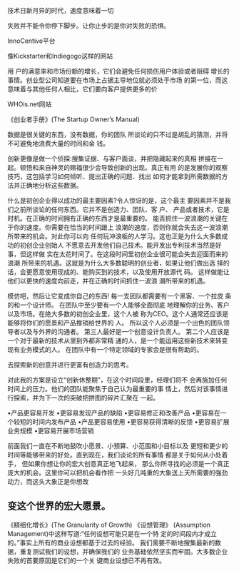技术日新月异的时代，速度意味着一切

失败并不能令你停下脚步。让你止步的是你对失败的恐惧。

InnoCentive平台

像Kickstarter和Indiegogo这样的网站

用 户的满意率和市场份额的增长，它们会避免任何损伤用户体验或者阻碍 增长的事情。创业型公司知道要在市场上占据主导地位就必须处于市场 的第一位，而这意味着与其他任何人相比，它们要向客户提供更多的价

WHOis.net网站

《创业者手册》(The Startup Owner’s Manual)

数据是很关键的东西，没有数据，你的团队 所谈论的只不过是胡乱的猜测，并将不可避免地浪费大量的时间和金 钱。

创新更像是做一个侦探:搜集证据、与客户面谈，并把隐藏起来的真相 拼接在一起。顿悟和来自神灵的赐福很少会导致创新的出现。真正有用 的是发展你的观察技巧，这包括学习如何倾听、提出正确的问题、找出
如何才能拿到所需数据的方法并正确地分析这些数据。



什么是初创企业得以成功的最主要因素?令人惊讶的是，这个最主 要因素并不是我们之前所谈论的任何东西。它并不是创造力、团队、客 户、
产品或者技术，它是时机。在正确的时间拥有正确的东西才是最重要的。
能否抓住一波浪潮的关键在于你的速度。你需要在恰当的时间跟上 浪潮的速度，否则你就会失去这一波浪潮所带来的机会。对此你可以向 任何玩冲浪板的人学习。这也正是为什么大多数成功的初创企业创始人 不愿意去开发他们自己技术。能开发出专利技术当然是好事，但这样做 实在太花时间了。在这段时间里初创企业很可能会失去迎面而来的浪潮 所带来的机遇。这就是为什么大多数聪明的创业者，如果让他们做出选 择的话，会更愿意使用现成的、能购买到的技术，以及使用开放源代 码。
这样做能让他们以更快的速度向前走，并在正确的时间抓住一波浪 潮所带来的机遇。

模仿吧，然后让它变成你自己的东西!
每一支团队都需要有一个黑客、一个拉皮 条的和一个设计师。
在团队中至少要有一个人能够全面彻底 地理解你的业务、客户以及市场。在绝大多数的初创企业里，这个人被 称为CEO。这个人通常还应该是能够将你们的愿景和产品推销给世界的 人。
所以这个人必须是一个出色的团队领导者以及与外界的沟通者。
第三人最好是一个创意设计负责人。
第二个人应该是一个对于最新的技术从里到外都非常精
通的人，是一个能运用这些新技术来转变现有业务模式的人。
在团队中有一个特定领域的专家会是很有帮助的。

去探索新的创意并进行更富有创造力的思考。


对此我的方案是设立“创新休整期”，在这个时间段里，经理们将不 会再施加任何时间上的压力。他们的团队能聚焦于自己认为最重要的事 情上，然后对该事情进行探索，并为下一次的突破把拼图的碎片汇聚在 一起。


•产品更容易开发 •更容易发现产品的缺陷 •更容易修正和改善产品 
•更容易在一个较短的时间内发布产品 •产品更容易使用 
•更容易获得清晰的反馈 •更容易扩展业务规模 
•更容易开展市场营销


前面我们一直在不断地鼓吹小愿景、小预算、小范围和小目标以及 更短和更少的时间等能够带来的好处。直到现在，我们谈论的所有事情 都是关于如何从小处着手，
但如果你想让你的宏大创意真正地飞起来， 那么你所寻找的必须是一个真正庞大的机会。这里你可以把机会看作把 
一头好几吨重的大象送上天所需要的强劲动力，而这头大象正是你想改 
## 变这个世界的宏大愿景。

《精细化增长》(The Granularity of Growth)
《设想管理》 (Assumption Management)中这样写道:“任何设想可能只是在一个特 定的时间段内才成立的。”事实上所有的商业设想都基于过去的经验。 我们需要不断地搜集最新的数据，重复测试我们的设想，并确保我们的 业务基础依然坚实而牢固。大多数企业失败的首要原因是它们的一个关 键商业设想已不再有效。
